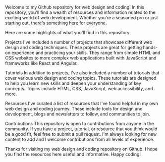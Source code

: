 Welcome to my Github repository for web design and coding! In this repository, you'll find a wealth of resources and information related to the exciting world of web development. Whether you're a seasoned pro or just starting out, there's something here for everyone.

Here are some highlights of what you'll find in this repository:

Projects
I've included a number of projects that showcase different web design and coding techniques. These projects are great for getting hands-on experience and practicing your skills. They range from simple HTML and CSS websites to more complex web applications built with JavaScript and frameworks like React and Angular.

Tutorials
In addition to projects, I've also included a number of tutorials that cover various web design and coding topics. These tutorials are designed to help you learn new skills and deepen your understanding of key concepts. Topics include HTML, CSS, JavaScript, web accessibility, and more.

Resources
I've curated a list of resources that I've found helpful in my own web design and coding journey. These include tools for design and development, blogs and newsletters to follow, and communities to join.

Contributions
This repository is open to contributions from anyone in the community. If you have a project, tutorial, or resource that you think would be a good fit, feel free to submit a pull request. I'm always looking for new content to add and I welcome contributions from all levels of experience.

Thanks for visiting my web design and coding repository on Github. I hope you find the resources here useful and informative. Happy coding!

